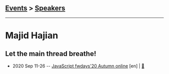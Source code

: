 ## [Events](../README.md) > [Speakers](../speakers.md)
---

# Majid Hajian

## Let the main thread breathe!
- 2020 Sep 11-26 -- [JavaScript fwdays&#39;20 Autumn online](https://youtu.be/jwfdkeMHQjY) [en] | [:notebook:](https://slides.com/mhadaily/let-the-main-thread-breathe#/2)  

